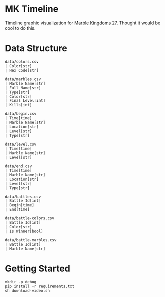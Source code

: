 # MK Timeline
Timeline graphic visualization for [Marble Kingdoms 27](https://www.youtube.com/watch?v=zAvNq0q4304). Thought it would be cool to do this. 

# Data Structure
```
data/colors.csv
| Color[str]
| Hex Code[str]

data/marbles.csv
| Marble Name[str]
| Full Name[str]
| Type[str]
| Color[str]
| Final Level[int]
| Kills[int]

data/begin.csv
| Time[time]
| Marble Name[str]
| Location[str]
| Level[str]
| Type[str]

data/level.csv
| Time[time]
| Marble Name[str]
| Level[str]

data/end.csv
| Time[time]
| Marble Name[str]
| Location[str]
| Level[str]
| Type[str]

data/battles.csv
| Battle Id[int]
| Begin[time]
| End[time]

data/battle-colors.csv
| Battle Id[int]
| Color[str]
| Is Winner[bool]

data/battle-marbles.csv
| Battle Id[int]
| Marble Name[str]
```


# Getting Started
```
mkdir -p debug
pip install -r requirements.txt
sh download-video.sh
```